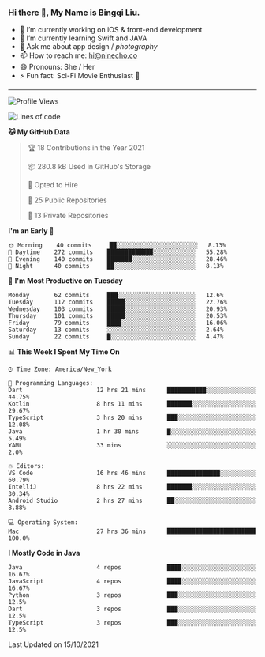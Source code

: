 ### Hi there 👋, My Name is Bingqi Liu.

- 🔭 I’m currently working on iOS & front-end development
- 🌱 I’m currently learning Swift and JAVA
- 💬 Ask me about app design / *photography*
- 📫 How to reach me: hi@ninecho.co
- 😄 Pronouns: She / Her
- ⚡ Fun fact: Sci-Fi Movie Enthusiast 🚀

---

<!--START_SECTION:waka-->
![Profile Views](http://img.shields.io/badge/Profile%20Views-1-blue)

![Lines of code](https://img.shields.io/badge/From%20Hello%20World%20I%27ve%20Written-3.1%20million%20lines%20of%20code-blue)

**🐱 My GitHub Data** 

> 🏆 18 Contributions in the Year 2021
 > 
> 📦 280.8 kB Used in GitHub's Storage 
 > 
> 💼 Opted to Hire
 > 
> 📜 25 Public Repositories 
 > 
> 🔑 13 Private Repositories  
 > 
**I'm an Early 🐤** 

```text
🌞 Morning    40 commits     ██░░░░░░░░░░░░░░░░░░░░░░░   8.13% 
🌆 Daytime    272 commits    █████████████░░░░░░░░░░░░   55.28% 
🌃 Evening    140 commits    ███████░░░░░░░░░░░░░░░░░░   28.46% 
🌙 Night      40 commits     ██░░░░░░░░░░░░░░░░░░░░░░░   8.13%

```
📅 **I'm Most Productive on Tuesday** 

```text
Monday       62 commits     ███░░░░░░░░░░░░░░░░░░░░░░   12.6% 
Tuesday      112 commits    █████░░░░░░░░░░░░░░░░░░░░   22.76% 
Wednesday    103 commits    █████░░░░░░░░░░░░░░░░░░░░   20.93% 
Thursday     101 commits    █████░░░░░░░░░░░░░░░░░░░░   20.53% 
Friday       79 commits     ████░░░░░░░░░░░░░░░░░░░░░   16.06% 
Saturday     13 commits     ░░░░░░░░░░░░░░░░░░░░░░░░░   2.64% 
Sunday       22 commits     █░░░░░░░░░░░░░░░░░░░░░░░░   4.47%

```


📊 **This Week I Spent My Time On** 

```text
⌚︎ Time Zone: America/New_York

💬 Programming Languages: 
Dart                     12 hrs 21 mins      ███████████░░░░░░░░░░░░░░   44.75% 
Kotlin                   8 hrs 11 mins       ███████░░░░░░░░░░░░░░░░░░   29.67% 
TypeScript               3 hrs 20 mins       ███░░░░░░░░░░░░░░░░░░░░░░   12.08% 
Java                     1 hr 30 mins        █░░░░░░░░░░░░░░░░░░░░░░░░   5.49% 
YAML                     33 mins             ░░░░░░░░░░░░░░░░░░░░░░░░░   2.0%

🔥 Editors: 
VS Code                  16 hrs 46 mins      ███████████████░░░░░░░░░░   60.79% 
IntelliJ                 8 hrs 22 mins       ███████░░░░░░░░░░░░░░░░░░   30.34% 
Android Studio           2 hrs 27 mins       ██░░░░░░░░░░░░░░░░░░░░░░░   8.88%

💻 Operating System: 
Mac                      27 hrs 36 mins      █████████████████████████   100.0%

```

**I Mostly Code in Java** 

```text
Java                     4 repos             ████░░░░░░░░░░░░░░░░░░░░░   16.67% 
JavaScript               4 repos             ████░░░░░░░░░░░░░░░░░░░░░   16.67% 
Python                   3 repos             ███░░░░░░░░░░░░░░░░░░░░░░   12.5% 
Dart                     3 repos             ███░░░░░░░░░░░░░░░░░░░░░░   12.5% 
TypeScript               3 repos             ███░░░░░░░░░░░░░░░░░░░░░░   12.5%

```



 Last Updated on 15/10/2021
<!--END_SECTION:waka-->

